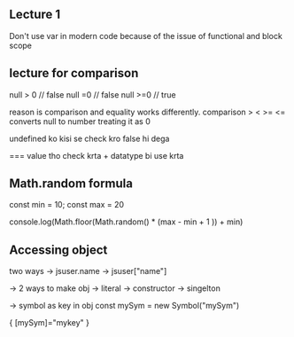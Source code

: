 ## Lecture 1

Don't use var in modern code because of the issue of functional and block scope

## lecture for comparison
null > 0 // false
null =0 // false
null >=0  // true

reason is comparison and equality works differently.
comparison > < >= <= converts null to number treating it as 0

undefined ko kisi se check kro false hi dega

=== value tho check krta + datatype bi use krta

## Math.random formula
const min = 10;
const max = 20

console.log(Math.floor(Math.random() * (max - min + 1 )) + min) 

## Accessing object
two ways
-> jsuser.name
-> jsuser["name"]

-> 2 ways to make obj
-> literal 
-> constructor -> singelton

-> symbol as key in obj
const mySym = new Symbol("mySym")

{
    [mySym]="mykey"
}